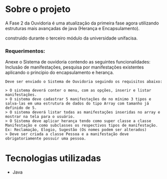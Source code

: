 # Sobre o projeto

A Fase 2 da Ouvidoria é uma atualização da primeira fase agora utilizando estruturas mais avançadas de java (Herança e Encapsulamento).

construido durante o terceiro módulo da universidade unifacisa.

### Requerimentos:

   Anexe o Sistema de ouvidoria contendo as seguintes funcionalidades: Inclusão de manifestações, pesquisa por manifestações existentes aplicando o principio do encapsulamento e herança.

    Deve ser enviado o Sistema de Ouvidoria seguindo os requisitos abaixo:

    > O sistema deverá conter o menu, com as opções, inserir e listar manifestações.
    > O sistema deve cadastrar 5 manifestações de no mínimo 3 tipos e salva-las em uma estrutura de dados do tipo Array com tamanho já definido de 5.
    > O sistema deverá listar todas as manifestações inseridas no array e mostrar na tela para o usuário.
    > O Sistema deve aplicar herança tendo como super classe a classe Manifestação e como subclasses os respectivos tipos de manifestação. Ex: Reclamação, Elogio, Sugestão (Os nomes podem ser alterados)
    > Deve ser criada a classe Pessoa e a manifestação deve obrigatoriamente possuir uma pessoa.



# Tecnologias utilizadas
- Java

